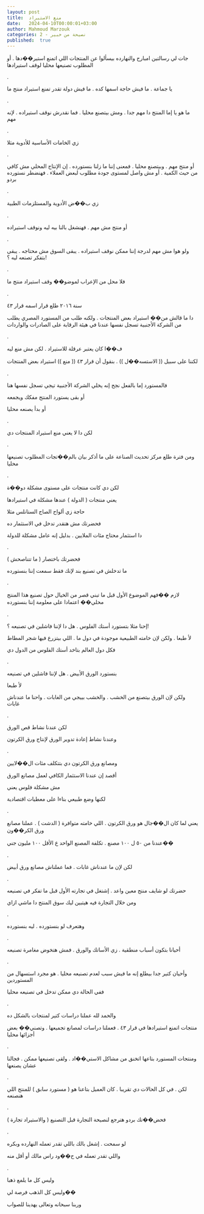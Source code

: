 ```yaml
---
layout: post
title:  منع الاستيراد
date:   2024-04-10T00:00:01+03:00
author: Mahmoud Marzouk
categories: 2 - نصيحة من خبير
published:  true
---
```

جات لي رسالتين امبارح والنهارده بيسألوا عن المنتجات اللي اتمنع
استير��دها . أو المطلوب تصنيعها محليا لوقف استيرادها

.

يا جماعة . ما فيش حاجة اسمها كده . ما فيش دولة تقدر تمنع استيراد منتج
ما

.

ما هو يا إما المنتج دا مهم جدا . ومش بيتصنع محليا . فما نقدرش نوقف
استيراده . لإنه مهم

.

زي الخامات الأساسية للأدوية مثلا

.

أو منتج مهم . وبيتصنع محليا . فمعنى إننا ما زلنا بنستورده . إن الإنتاج
المحلي مش كافي من حيث الكمية . أو مش واصل لمستوى جودة مطلوب لبعض العملاء
. فهنضطر نستورده بردو

.

زي ب��ض الأدوية والمستلزمات الطبية

.

أو منتج مش مهم . فهنشغل بالنا بيه ليه ونوقف استيراده

.

ولو هوا مش مهم لدرجة إننا ممكن نوقف استيراده . يبقى السوق مش محتاجه .
يبقى بتفكر تصنعه ليه ؟!

.

فلا محل من الإعراب لموضو�� وقف استيراد منتج ما

.

سنة ٢٠١٦ طلع قرار اسمه قرار ٤٣

دا ما قالش من�� استيراد بعض المنتجات . ولكنه طلب من المستورد المصري يطلب
من الشركة الأجنبية تسجل نفسها عندنا في هيئة الرقابة على الصادرات
والواردات

.

ف��ا كان يعتبر عرقلة للاستيراد . لكن مش منع ليه

لكننا على سبيل (( الاستسه��ل )) . بنقول أن قرار ٤٣ (( منع )) استيراد بعض
المنتجات

.

فالمستورد إما بالفعل نجح إنه يخلي الشركة الأجنبية تيجي تسجل نفسها
هنا

أو بقى يستورد المنتج مفكك ويجمعه

أو بدأ يصنعه محليا

.

لكن دا لا يعني منع استيراد المنتجات دي

.

ومن فترة طلع مركز تحديث الصناعة على ما أذكر بيان بالم��تجات المطلوب
تصنيعها محليا

.

لكن دي كانت منتجات على مستوى مشكلة دو��ة

يعني منتجات ( الدولة ) عندها مشكلة في استيرادها

حاجة زي ألواح الصاج الستانلس مثلا

فحضرتك مش هتقدر تدخل في الاستثمار ده

دا استثمار محتاج مئات الملايين . بدليل إنه عامل مشكلة
للدولة

.

فحضرتك باختصار ( ما تتناصحش )

ما تدخلش في تصنيع بند لإنك فقط سمعت إننا بنستورده

.

لازم ��فهم الموضوع الأول قبل ما تبني قصر من الخيال حول تصنيع هذا المنتج
محلي�� اعتمادا على معلومة إننا بنستورده

.

إحنا مثلا بتستورد أستك الفلوس . هل دا لإننا فاشلين في تصنيعه
؟!

لأ طبعا . ولكن لإن خامته الطبيعية موجودة في دول ما . اللي بيتزرع فيها
شجر المطاط

فكل دول العالم بتاخد أستك الفلوس من الدول دي

.

بنستورد الورق الأبيض . هل لإننا فاشلين في تصنيعه

لأ طبعا

ولكن لإن الورق بيتصنع من الخشب . والخشب بييجي من الغابات . واحنا ما
عندناش غابات

.

لكن عندنا نشاط قص الورق

وعندنا نشاط إعادة تدوير الورق لإنتاج ورق الكرتون

.

ومصانع ورق الكرتون دي بتتكلف مئات ال��لايين

أقصد إن عندنا الاستثمار الكافي لعمل مصانع الورق

مش مشكلة فلوس يعني

لكنها وضع طبيعي بناءا على معطيات اقتصادية

.

يعني لما كان ال��جال هو ورق الكرتون . اللي خامته متوافرة ( الدشت ) .
عملنا مصانع ورق الكر��ون

عندنا من ٥٠ ل ١٠٠ مصنع . تكلفة المصنع الواحد ع الأقل ١٠٠ مليون
جني��

.

لكن لإن ما عندناش غابات . فما عملناش مصانع ورق أبيض

.

حضرتك لو شايف منتج معين واعد . إشتغل في تجارته الأول قبل ما تفكر في
تصنيعه

ومن خلال التجارة فيه هيتبين ليك سوق المنتج دا ماشي ازاي

.

وهتعرف لو بنستورده . ليه بنستورده

.

أحيانا بتكون أسباب منطقية . زي الأساتك والورق . فمش هتخوض مغامرة
تصنيعه

.

وأحيان كتير جدا بيطلع إنه ما فيش سبب لعدم تصنيعه محليا . هو مجرد
استسهال من المستوردين

ففي الحالة دي ممكن تدخل في تصنيعه محليا

.

والحمد لله عملنا دراسات كتير لمنتجات بالشكل ده

منتجات اتمنع استيرادها في قرار ٤٣ . فعملنا دراسات لمصانع تجميعها .
وتصني�� بعض أجزائها محليا

.

ومنتجات المستورد بتاعها اتخنق من مشاكل الاستي��اد . ولقى تصنيعها ممكن .
فجالنا عشان يصنعها

.

لكن . في كل الحالات دي تقريبا . كان العميل بتاعنا هو ( مستورد سابق )
للمنتج اللي هنصنعه

.

فحض��تك بردو هترجع لنصيحة التجارة قبل التصنيع ( والاستيراد
تجارة )

.

لو سمحت . إشغل بالك باللي تقدر تعمله النهارده وبكره

واللي تقدر تعمله في ح��ود راس مالك أو أقل منه

.

وليس كل ما يلمع ذهبا

وليس كل الذهب فرصة لي��

وربنا سبحانه وتعالى يهدينا للصواب
